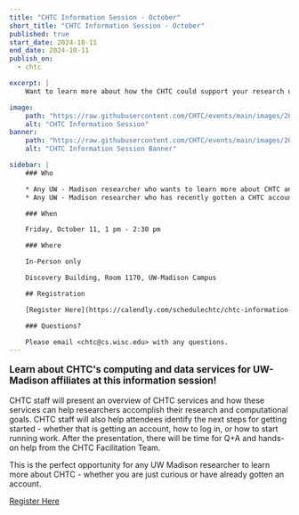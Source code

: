 ```yaml
---
title: "CHTC Information Session - October"
short_title: "CHTC Information Session - October"
published: true
start_date: 2024-10-11
end_date: 2024-10-11
publish_on:
  - chtc

excerpt: |
    Want to learn more about how the CHTC could support your research or how to get started? Come to an information session!

image:
    path: "https://raw.githubusercontent.com/CHTC/events/main/images/20240308_Morgridge_RCFs.jpg"
    alt: "CHTC Information Session"
banner:
    path: "https://raw.githubusercontent.com/CHTC/events/main/images/20240308_Morgridge_RCFs.jpg"
    alt: "CHTC Information Session Banner"

sidebar: |
    ### Who

    * Any UW - Madison researcher who wants to learn more about CHTC and tackling computational problems
    * Any UW - Madison researcher who has recently gotten a CHTC account

    ### When

    Friday, October 11, 1 pm - 2:30 pm

    ### Where

    In-Person only

    Discovery Building, Room 1170, UW-Madison Campus

    ## Registration

    [Register Here](https://calendly.com/schedulechtc/chtc-information-session)

    ### Questions?

    Please email <chtc@cs.wisc.edu> with any questions.
---
```


<p style="font-size: larger; font-weight: bold;">Learn about CHTC's computing 
and data services for UW-Madison affiliates at this information session!</p>

CHTC staff will present an overview of CHTC services and how these services can help 
researchers accomplish their research and computational goals. CHTC staff will also 
help attendees identify the next steps for getting started - whether that is 
getting an account, how to log in, or how to start running work. After 
the presentation, there will be time for Q+A and hands-on help from the CHTC 
Facilitation Team. 

This is the perfect opportunity for any UW Madison researcher to learn more 
about CHTC - whether you are just curious or have already gotten an account. 

[Register Here](https://calendly.com/schedulechtc/chtc-information-session)
